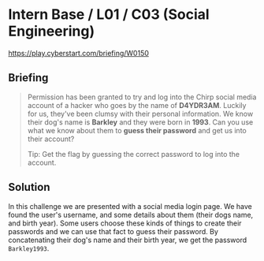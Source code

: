 # Intern Base / L01 / C03 (Social Engineering)

https://play.cyberstart.com/briefing/W0150

## Briefing

> Permission has been granted to try and log into the Chirp social media account of a hacker who goes by the name of **D4YDR3AM**. Luckily for us, they've been clumsy with their personal information. We know their dog's name is **Barkley** and they were born in **1993**. Can you use what we know about them to **guess their password** and get us into their account?
>
> Tip: Get the flag by guessing the correct password to log into the account.

## Solution

In this challenge we are presented with a social media login page. We have found the user's username, and some details about them (their dogs name, and birth year). Some users choose these kinds of things to create their passwords and we can use that fact to guess their password. By concatenating their dog's name and their birth year, we get the password `Barkley1993`.
